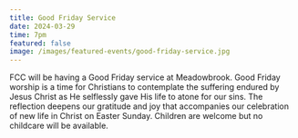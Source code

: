 ```yaml
---
title: Good Friday Service
date: 2024-03-29
time: 7pm
featured: false
image: /images/featured-events/good-friday-service.jpg
---
```

FCC will be having a Good Friday service at Meadowbrook. Good Friday worship is a time for Christians to contemplate the suffering endured by Jesus Christ as He selflessly gave His life to atone for our sins. The reflection deepens our gratitude and joy that accompanies our celebration of new life in Christ on Easter Sunday. Children are welcome but no childcare will be available.
